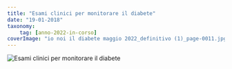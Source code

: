```yaml
---
title: "Esami clinici per monitorare il diabete"
date: "19-01-2018"
taxonomy: 
    tag: [anno-2022-in-corso]
coverImage: "io noi il diabete maggio 2022_definitivo (1)_page-0011.jpg"
---
```


![Esami clinici per monitorare il diabete](images/io%20noi%20il%20diabete%20maggio%202022_definitivo%20(1)_page-0011.jpg)
